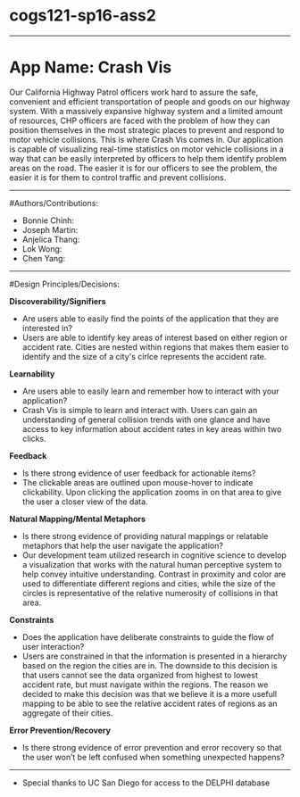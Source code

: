 # cogs121-sp16-ass2

-------------------------------------------------------------------
# App Name: Crash Vis
Our California Highway Patrol officers work hard to assure the safe, convenient and efficient
transportation of people and goods on our highway system.  With a massively expansive highway
system and a limited amount of resources, CHP officers are faced with the problem of how they
can position themselves in the most strategic places to prevent and respond to motor vehicle collisions.
This is where Crash Vis comes in.  Our application is capable of visualizing real-time statistics
on motor vehicle collisions in a way that can be easily interpreted by officers to help them identify
problem areas on the road.  The easier it is for our officers to see the problem, the easier it is
for them to control traffic and prevent collisions.

-------------------------------------------------------------------
#Authors/Contributions:
* Bonnie Chinh: 
* Joseph Martin: 
* Anjelica Thang: 
* Lok Wong: 
* Chen Yang: 

-------------------------------------------------------------------
#Design Principles/Decisions:

**Discoverability/Signifiers**
- Are users able to easily find the points of the application that they are interested in?
- Users are able to identify key areas of interest based on either region or accident rate.  Cities are nested within regions that makes them easier to identify and the size of a city's cirlce represents the accident rate.

**Learnability**
- Are users able to easily learn and remember how to interact with your application?
- Crash Vis is simple to learn and interact with.  Users can gain an understanding of general collision trends with one glance and have access to key information about accident rates in key areas within two clicks.

**Feedback**
- Is there strong evidence of user feedback for actionable items?
- The clickable areas are outlined upon mouse-hover to indicate clickability.  Upon clicking the application zooms in on that area to give the user a closer view of the data.

**Natural Mapping/Mental Metaphors**
- Is there strong evidence of providing natural mappings or relatable metaphors that help the user navigate the application?
- Our development team utilized research in cognitive science to develop a visualization that works with the natural human perceptive system to help convey intuitive understanding.  Contrast in proximity and color are used to differentiate different regions and cities, while the size of the circles is representative of the relative numerosity of collisions in that area.

**Constraints**
- Does the application have deliberate constraints to guide the flow of user interaction?
- Users are constrained in that the information is presented in a hierarchy based on the region the cities are in. The downside to this decision is that users cannot see the data organized from highest to lowest accident rate, but must navigate within the regions.  The reason we decided to make this decision was that we believe it is a more usefull mapping to be able to see the relative accident rates of regions as an aggregate of their cities. 

**Error Prevention/Recovery**
- Is there strong evidence of error prevention and error recovery so that the user won’t be
left confused when something unexpected happens?

-------------------------------------------------------------------
* Special thanks to UC San Diego for access to the DELPHI database